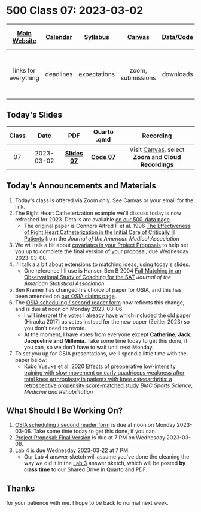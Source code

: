 # 500 Class 07: 2023-03-02

[Main Website](https://thomaselove.github.io/500-2023/) | [Calendar](https://thomaselove.github.io/500-2023/calendar.html) | [Syllabus](https://thomaselove.github.io/500-syllabus-2023) | [Canvas](https://canvas.case.edu) | [Data/Code](https://github.com/THOMASELOVE/500-data) |  [Sources](https://github.com/THOMASELOVE/500-classes-2023/tree/main/sources) | For help, email
:-----------: | :--------------: | :----------: | :---------: | :-------------: | :------: | :-----------: 
links for everything | deadlines | expectations | zoom, submissions | downloads | to read | `Thomas` dot `Love` at `case` dot `edu`

## Today's Slides

Class | Date | PDF | Quarto .qmd | Recording
:---: | :--------: | :------: | :------: | :-------------:
07 | 2023-03-02 | **[Slides 07](https://github.com/THOMASELOVE/500-slides-2023/blob/main/500_slides07.pdf)** | **[Code 07](https://github.com/THOMASELOVE/500-slides-2023/blob/main/500_slides07.qmd)** | Visit [Canvas](https://canvas.case.edu/), select **Zoom** and **Cloud Recordings**

## Today's Announcements and Materials

1. Today's class is offered via Zoom only. See Canvas or your email for the link.
2. The Right Heart Catheterization example we'll discuss today is now refreshed for 2023. Details are available [on our 500-data page](https://github.com/THOMASELOVE/500-data/tree/master/rhc).
    - The original paper is Connors Alfred F et al. 1996 [The Effectiveness of Right Heart Catheterization in the Initial Care of Critically Ill Patients](https://github.com/THOMASELOVE/500-classes-2023/blob/main/sources/articles/Connors%20et%20al%201996%20JAMA%20The%20Right%20Heart%20Catheterization%20Study.pdf) from the *Journal of the American Medical Association*
3. We will talk a bit about [covariates in your Project Proposals](https://github.com/THOMASELOVE/500-projects-2023/blob/main/proposal1.md) to help set you up to complete the final version of your proposal, due Wednesday 2023-03-08.
4. I'll talk a a bit about extensions to matching ideas, using today's slides. 
    - One reference I'll use is Hansen Ben B 2004 [Full Matching in an Observational Study of Coaching for the SAT](https://github.com/THOMASELOVE/500-classes-2023/blob/main/sources/articles/Hansen%202004%20JASA%20Full%20Matching%20in%20SAT%20Coaching.pdf) *Journal of the American Statistical Association*
5. Ben Kramer has changed his choice of paper for OSIA, and this has been amended on [our OSIA claims page](https://github.com/THOMASELOVE/500-osia-2023/blob/main/claims.md). 
6. The [OSIA scheduling / second reader form](https://bit.ly/500-2023-osia-schedule) now reflects this change, and is due at noon on Monday 2023-03-06. 
    - I will interpret the votes I already have which included the old paper (Hiraoka 2017) as votes instead for the new paper (Zeitler 2023) so you don't need to revote. 
    - At the moment, I have votes from everyone except **Catherine, Jack, Jacqueline and Millenia**. Take some time today to get this done, if you can, so we don't have to wait until next Monday.
7. To set you up for OSIA presentations, we'll spend a little time with the paper below:
    - Kubo Yusuke et al. 2020 [Effects of preoperative low-intensity training with slow movement on early quadriceps weakness after total knee arthroplasty in patients with knee osteoarthritis: a retrospective propensity score-matched study](https://github.com/THOMASELOVE/500-classes-2023/blob/main/sources/articles/Kubo_2020_extra.pdf) *BMC Sports Science, Medicine and Rehabilitation*

## What Should I Be Working On?

1. [OSIA scheduling / second reader form](https://bit.ly/500-2023-osia-schedule) is due at noon on Monday 2023-03-06. Take some time today to get this done, if you can.
2. [Project Proposal: Final Version](https://thomaselove.github.io/500-2023/proj500.html) is due at 7 PM on Wednesday 2023-03-08.
3. [Lab 4](https://thomaselove.github.io/500-2023/lab4.html) is due Wednesday 2023-03-22 at 7 PM. 
    - Our Lab 4 answer sketch will assume you've done the cleaning the way we did it in the [Lab 3](https://thomaselove.github.io/500-2023/lab3.html) answer sketch, which will be posted **by class time** to our Shared Drive in Quarto and PDF.

## Thanks

for your patience with me. I hope to be back to normal next week.
